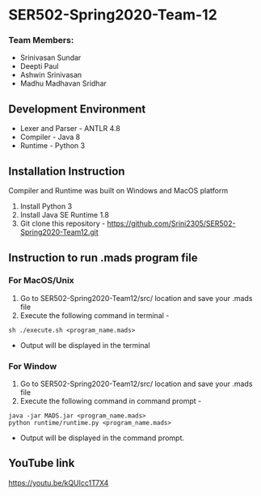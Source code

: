 # SER502-Spring2020-Team-12

### Team Members:
* Srinivasan Sundar
* Deepti Paul
* Ashwin Srinivasan
* Madhu Madhavan Sridhar


## Development Environment
* Lexer and Parser - ANTLR 4.8
* Compiler - Java 8
* Runtime - Python 3

## Installation Instruction
Compiler and Runtime was built on Windows and MacOS platform
1. Install Python 3
2. Install Java SE Runtime 1.8 
3. Git clone this repository - https://github.com/Srini2305/SER502-Spring2020-Team12.git

## Instruction to run .mads program file
### For MacOS/Unix
1. Go to SER502-Spring2020-Team12/src/ location and save your .mads file
2. Execute the following command in terminal - 
```shell script
sh ./execute.sh <program_name.mads>
```
- Output will be displayed in the terminal

### For Window
1. Go to SER502-Spring2020-Team12/src/ location and save your .mads file
2. Execute the following command in command prompt - 
```shell script
java -jar MADS.jar <program_name.mads>
python runtime/runtime.py <program_name.mads>
```
- Output will be displayed in the command prompt.

## YouTube link
https://youtu.be/kQUIcc1T7X4

